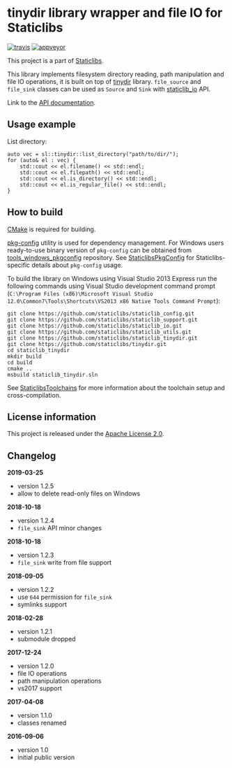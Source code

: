 tinydir library wrapper and file IO for Staticlibs
==================================================

[![travis](https://travis-ci.org/staticlibs/staticlib_tinydir.svg?branch=master)](https://travis-ci.org/staticlibs/staticlib_tinydir)
[![appveyor](https://ci.appveyor.com/api/projects/status/github/staticlibs/staticlib_tinydir?svg=true)](https://ci.appveyor.com/project/staticlibs/staticlib-tinydir)

This project is a part of [Staticlibs](http://staticlibs.net/).

This library implements filesystem directory reading, path manipulation and file IO operations,
it is built on top of [tinydir](https://github.com/cxong/tinydir) library. `file_source` and `file_sink`
classes can be used as `Source` and `Sink` with [staticlib_io](https://github.com/staticlibs/staticlib_io) API.

Link to the [API documentation](http://staticlibs.github.io/staticlib_tinydir/docs/html/namespacestaticlib_1_1tinydir.html).

Usage example
-------------

List directory:

    auto vec = sl::tinydir::list_directory("path/to/dir/");
    for (auto& el : vec) {
        std::cout << el.filename() << std::endl;
        std::cout << el.filepath() << std::endl;
        std::cout << el.is_directory() << std::endl;
        std::cout << el.is_regular_file() << std::endl;
    }

How to build
------------

[CMake](http://cmake.org/) is required for building.

[pkg-config](http://www.freedesktop.org/wiki/Software/pkg-config/) utility is used for dependency management.
For Windows users ready-to-use binary version of `pkg-config` can be obtained from [tools_windows_pkgconfig](https://github.com/staticlibs/tools_windows_pkgconfig) repository.
See [StaticlibsPkgConfig](https://github.com/staticlibs/wiki/wiki/StaticlibsPkgConfig) for Staticlibs-specific details about `pkg-config` usage.

To build the library on Windows using Visual Studio 2013 Express run the following commands using
Visual Studio development command prompt 
(`C:\Program Files (x86)\Microsoft Visual Studio 12.0\Common7\Tools\Shortcuts\VS2013 x86 Native Tools Command Prompt`):

    git clone https://github.com/staticlibs/staticlib_config.git
    git clone https://github.com/staticlibs/staticlib_support.git
    git clone https://github.com/staticlibs/staticlib_io.git
    git clone https://github.com/staticlibs/staticlib_utils.git
    git clone https://github.com/staticlibs/staticlib_tinydir.git
    git clone https://github.com/staticlibs/tinydir.git
    cd staticlib_tinydir
    mkdir build
    cd build
    cmake ..
    msbuild staticlib_tinydir.sln

See [StaticlibsToolchains](https://github.com/staticlibs/wiki/wiki/StaticlibsToolchains) for 
more information about the toolchain setup and cross-compilation.

License information
-------------------

This project is released under the [Apache License 2.0](http://www.apache.org/licenses/LICENSE-2.0).

Changelog
---------

**2019-03-25**

 * version 1.2.5
 * allow to delete read-only files on Windows

**2018-10-18**

 * version 1.2.4
 * `file_sink` API minor changes

**2018-10-18**

 * version 1.2.3
 * `file_sink` write from file support

**2018-09-05**

 * version 1.2.2
 * use `644` permission for `file_sink`
 * symlinks support

**2018-02-28**

 * version 1.2.1
 * submodule dropped

**2017-12-24**

 * version 1.2.0
 * file IO operations
 * path manipulation operations
 * vs2017 support

**2017-04-08**

 * version 1.1.0
 * classes renamed

**2016-09-06**

 * version 1.0
 * initial public version
